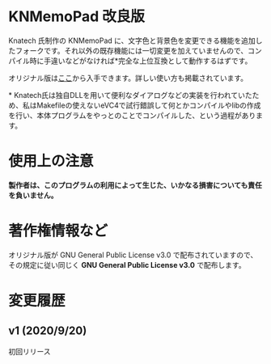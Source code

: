 # KNMemoPad 改良版
Knatech 氏制作の KNMemoPad に、文字色と背景色を変更できる機能を追加したフォークです。それ以外の既存機能には一切変更を加えていませんので、コンパイル時に手違いなどがなければ\*完全な上位互換として動作するはずです。

オリジナル版は[ここ](https://bitbucket.org/knatech/brain-tools/src/master/)から入手できます。詳しい使い方も掲載されています。

\* Knatech氏は独自DLLを用いて便利なダイアログなどの実装を行われていたため、私はMakefileの使えないeVC4で試行錯誤して何とかコンパイルやlibの作成を行い、本体プログラムをやっとのことでコンパイルした、という過程があります。

# 使用上の注意
**製作者は、このプログラムの利用によって生じた、いかなる損害についても責任を負いません。**

# 著作権情報など
オリジナル版が GNU General Public License v3.0 で配布されていますので、その規定に従い同じく **GNU General Public License v3.0** で配布します。

# 変更履歴
## v1 (2020/9/20)
初回リリース